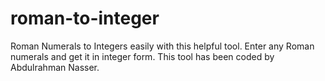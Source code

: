 # roman-to-integer
Roman Numerals to Integers easily with this helpful tool. Enter any Roman numerals and get it in integer form. This tool has been coded by Abdulrahman Nasser.
